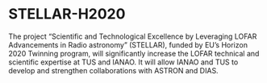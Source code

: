 # STELLAR-H2020

The project “Scientific and Technological Excellence by Leveraging 
LOFAR Advancements in Radio astronomy” (STELLAR), funded by EU’s Horizon 
2020 Twinning program, will significantly increase the LOFAR technical and 
scientific expertise at TUS and IANAO. It will allow IANAO and TUS to develop and 
strengthen collaborations with ASTRON and DIAS.

<!--

**Here are some ideas to get you started:**

🙋‍♀️ A short introduction - what is your organization all about?
🌈 Contribution guidelines - how can the community get involved?
👩‍💻 Useful resources - where can the community find your docs? Is there anything else the community should know?
🍿 Fun facts - what does your team eat for breakfast?
🧙 Remember, you can do mighty things with the power of [Markdown](https://docs.github.com/github/writing-on-github/getting-started-with-writing-and-formatting-on-github/basic-writing-and-formatting-syntax)
-->
